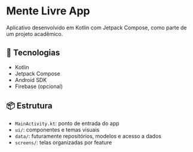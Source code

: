 # Mente Livre App

Aplicativo desenvolvido em Kotlin com Jetpack Compose, como parte de um projeto acadêmico.

## 🚀 Tecnologias

- Kotlin
- Jetpack Compose
- Android SDK
- Firebase (opcional)

## 📦 Estrutura

- `MainActivity.kt`: ponto de entrada do app
- `ui/`: componentes e temas visuais
- `data/`: futuramente repositórios, modelos e acesso a dados
- `screens/`: telas organizadas por feature


